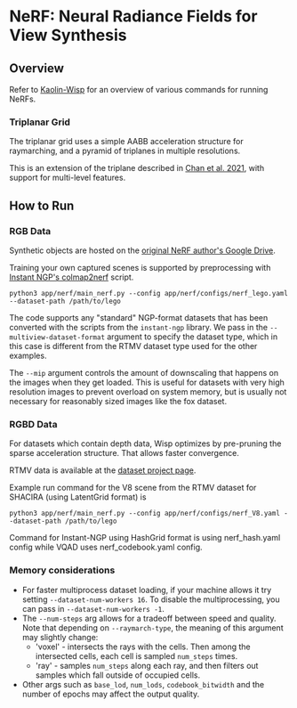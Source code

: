 # NeRF: Neural Radiance Fields for View Synthesis

## Overview

Refer to [Kaolin-Wisp](https://github.com/NVIDIAGameWorks/kaolin-wisp) for an overview of various commands for running NeRFs.

### Triplanar Grid

The triplanar grid uses a simple AABB acceleration structure for raymarching, and a pyramid of triplanes in multiple resolutions.

This is an extension of the triplane described in [Chan et al. 2021](https://nvlabs.github.io/eg3d/), with support for multi-level features.

## How to Run

### RGB Data

Synthetic objects are hosted on the [original NeRF author's Google Drive](https://drive.google.com/drive/folders/1JDdLGDruGNXWnM1eqY1FNL9PlStjaKWi).

Training your own captured scenes is supported by preprocessing with  [Instant NGP's colmap2nerf](https://github.com/NVlabs/instant-ngp/blob/master/docs/nerf_dataset_tips.md#preparing-new-nerf-datasets) script. 

```
python3 app/nerf/main_nerf.py --config app/nerf/configs/nerf_lego.yaml --dataset-path /path/to/lego
```

The code supports any "standard" NGP-format datasets that has been converted with the scripts from the 
`instant-ngp` library. We pass in the `--multiview-dataset-format` argument to specify the dataset type, which
in this case is different from the RTMV dataset type used for the other examples. 

The `--mip` argument controls the amount of downscaling that happens on the images when they get loaded. This is useful
for datasets with very high resolution images to prevent overload on system memory, but is usually not necessary for 
reasonably sized images like the fox dataset.


### RGBD Data

For datasets which contain depth data, Wisp optimizes by pre-pruning the sparse acceleration structure.
That allows faster convergence.

RTMV data is available at the [dataset project page](http://www.cs.umd.edu/~mmeshry/projects/rtmv/).

Example run command for the V8 scene from the RTMV dataset for SHACIRA (using LatentGrid format) is

```
python3 app/nerf/main_nerf.py --config app/nerf/configs/nerf_V8.yaml --dataset-path /path/to/lego
```

Command for Instant-NGP using HashGrid format is using nerf_hash.yaml config while VQAD uses nerf_codebook.yaml config.
### Memory considerations

* For faster multiprocess dataset loading, if your machine allows it try setting
`--dataset-num-workers 16`. To disable the multiprocessing, you can pass in `--dataset-num-workers -1`.
* The ``--num-steps`` arg allows for a tradeoff between speed and quality. Note that depending on `--raymarch-type`, the meaning of this argument may slightly change:
  * 'voxel' - intersects the rays with the cells. Then among the intersected cells, each cell
  is sampled `num_steps` times.
  * 'ray' - samples `num_steps` along each ray, and then filters out samples which fall outside of occupied
  cells.
* Other args such as `base_lod`, `num_lods`, `codebook_bitwidth` and the number of epochs may affect the output quality.


